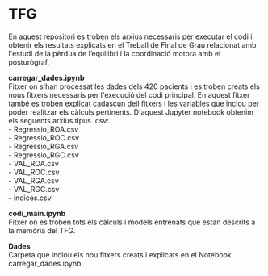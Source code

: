 # TFG 
En aquest repositori es troben els arxius necessaris per executar el codi i obtenir els resultats explicats en el Treball de Final de Grau relacionat amb l'estudi de la pèrdua de l’equilibri i la coordinació motora amb el posturògraf.

**carregar_dades.ipynb** \
Fitxer on s'han processat les dades dels 420 pacients i es troben creats els nous fitxers necessaris per l'execució del codi principal. En aquest fitxer també es troben explicat cadascun dell fitxers i les variables que inclou per poder realitzar els càlculs pertinents. D'aquest Jupyter notebook obtenim els seguents arxius tipus .csv: \
    - Regressio_ROA.csv \
    - Regressio_ROC.csv \
    - Regressio_RGA.csv \
    - Regressio_RGC.csv \
    - VAL_ROA.csv \
    - VAL_ROC.csv \
    - VAL_RGA.csv \
    - VAL_RGC.csv \
    - indices.csv 

**codi_main.ipynb** \
Fitxer on es troben tots els càlculs i models entrenats que estan descrits a la memòria del TFG.

**Dades** \
Carpeta que inclou els nou fitxers creats i explicats en el Notebook carregar_dades.ipynb. 
